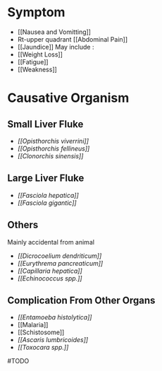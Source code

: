 # Symptom
- [[Nausea and Vomitting]]
- Rt-upper quadrant [[Abdominal Pain]]
- [[Jaundice]]
May include :
- [[Weight Loss]]
- [[Fatigue]]
- [[Weakness]]

# Causative Organism
## Small Liver Fluke
- *[[Opisthorchis viverrini]]*
- *[[Opisthorchis fellineus]]*
- *[[Clonorchis sinensis]]*

## Large Liver Fluke
- *[[Fasciola hepatica]]*
- *[[Fasciola gigantic]]*

## Others
Mainly accidental from animal
- *[[Dicrocoelium dendriticum]]*
- *[[Eurythrema pancreaticum]]*
- *[[Capillaria hepatica]]*
- *[[Echinococcus spp.]]*

## Complication From Other Organs
- *[[Entamoeba histolytica]]*
- [[Malaria]]
- [[Schistosome]]
- *[[Ascaris lumbricoides]]*
- *[[Toxocara spp.]]*

#TODO 